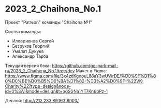 # 2023_2_Chaihona_No.1
Проект "Patreon" команды "Chaihona №1"

Соства команды:
- Илларионов Сергей
- Безруков Георгий
- Умалат Дукуев
- Александр Тарба

Текущая версия бэка: https://github.com/go-park-mail-ru/2023_2_Chaihona_No.1/tree/dev
Макет в Figma: https://www.figma.com/file/3x4zdKgoouL88aY3wUWrDE/%D0%9F%D1%80%D0%BE%D0%B5%D0%BA%D1%82-%D0%A2%D0%9F-%22VK-Charity%22?type=design&node-id=0%3A1&mode=design&t=ogSGNa1YT7Kn6bPz-1

Деплой: http://212.233.89.163:8000/